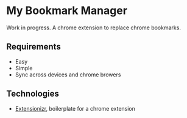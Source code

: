 # My Bookmark Manager

Work in progress. A chrome extension to replace chrome bookmarks.

## Requirements

- Easy
- Simple
- Sync across devices and chrome browers

## Technologies

- [Extensionizr](http://extensionizr.com/), boilerplate for a chrome extension
